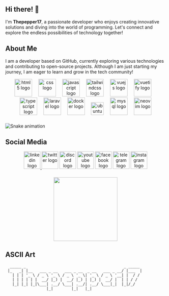 ## Hi there! 👋

I'm **Thepepper17**, a passionate developer who enjoys creating innovative solutions and diving into the world of programming. Let's connect and explore the endless possibilities of technology together!

## About Me

I am a developer based on GitHub, currently exploring various technologies and contributing to open-source projects. Although I am just starting my journey, I am eager to learn and grow in the tech community!

<div ali
<div align="center">
  <img src="https://cdn.jsdelivr.net/gh/devicons/devicon/icons/html5/html5-original.svg" height="55" alt="html5 logo"  />
  <img width="12" />
  <img src="https://cdn.jsdelivr.net/gh/devicons/devicon/icons/css3/css3-original.svg" height="55" alt="css logo"  />
  <img width="12" />
  <img src="https://cdn.jsdelivr.net/gh/devicons/devicon/icons/javascript/javascript-original.svg" height="55" alt="javascript logo"  />
  <img width="12" />
  <img src="https://cdn.simpleicons.org/tailwindcss/06B6D4" height="55" alt="tailwindcss logo"  />
  <img width="12" />
  <img src="https://cdn.jsdelivr.net/gh/devicons/devicon/icons/vuejs/vuejs-original.svg" height="55" alt="vuejs logo"  />
  <img width="12" />
  <img src="https://cdn.jsdelivr.net/gh/devicons/devicon/icons/vuetify/vuetify-original.svg" height="55" alt="vuetify logo"  />
  <img width="12" />
  <img src="https://cdn.jsdelivr.net/gh/devicons/devicon/icons/typescript/typescript-original.svg" height="55" alt="typescript logo"  />
  <img width="12" />
  <img src="https://cdn.jsdelivr.net/gh/devicons/devicon/icons/laravel/laravel-original.svg" height="55" alt="laravel logo"  />
  <img width="12" />
  <img src="https://cdn.jsdelivr.net/gh/devicons/devicon/icons/docker/docker-original.svg" height="55" alt="docker logo"  />
  <img width="12" />
  <img src="https://cdn.simpleicons.org/ubuntu/E95420" height="40" alt="ubuntu logo"  />
  <img width="12" />
  <img src="https://cdn.jsdelivr.net/gh/devicons/devicon/icons/mysql/mysql-original.svg" height="55" alt="mysql logo"  />
  <img width="12" />
  <img src="https://skillicons.dev/icons?i=neovim" height="55" alt="neovim logo"  />
</div>

###

<img src="https://raw.githubusercontent.com/Thepepper17/Thepepper17/snake.svg" alt="Snake animation" />

###

## Social Media

<div align="center">
  <a href="https://ph.linkedin.com/in/rj-ambrad-78b832305" target="_blank">
      <img src="https://raw.githubusercontent.com/maurodesouza/profile-readme-generator/master/src/assets/icons/social/linkedin/default.svg" width="52" height="55" alt="linkedin logo"  />
  </a>
   <a>
      <img src="https://raw.githubusercontent.com/maurodesouza/profile-readme-generator/master/src/assets/icons/social/twitter/default.svg" width="52" height="55" alt="twitter logo"  />
  </a>
    <a>
    
  </a>
      <img src="https://raw.githubusercontent.com/maurodesouza/profile-readme-generator/master/src/assets/icons/social/discord/default.svg" width="52" height="55" alt="discord logo"  />
  <a>
    
  </a>
  <img src="https://raw.githubusercontent.com/maurodesouza/profile-readme-generator/master/src/assets/icons/social/youtube/default.svg" width="52" height="55" alt="youtube logo"  />
  <img src="https://raw.githubusercontent.com/maurodesouza/profile-readme-generator/master/src/assets/icons/social/facebook/default.svg" width="52" height="55" alt="facebook logo"  />
  <img src="https://raw.githubusercontent.com/maurodesouza/profile-readme-generator/master/src/assets/icons/social/telegram/default.svg" width="52" height="55" alt="telegram logo"  />
  <img src="https://raw.githubusercontent.com/maurodesouza/profile-readme-generator/master/src/assets/icons/social/instagram/default.svg" width="52" height="55" alt="instagram logo"  />
</div>

###


###

<div align="center">
  <img height="200" src="https://media.tenor.com/wQZ5oUfImrEAAAAi/van-khanh.gif"  />
</div>

###

## ASCII Art

```
  _____ _                                           _ _____ 
 |_   _| |__   ___ _ __   ___ _ __  _ __   ___ _ __/ |___  |
   | | | '_ \ / _ \ '_ \ / _ \ '_ \| '_ \ / _ \ '__| |  / / 
   | | | | | |  __/ |_) |  __/ |_) | |_) |  __/ |  | | / /  
   |_| |_| |_|\___| .__/ \___| .__/| .__/ \___|_|  |_|/_/   
                  |_|        |_|   |_|                      
```

